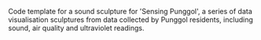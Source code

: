 Code template for a sound sculpture for 'Sensing Punggol', a series of data visualisation sculptures from data collected by Punggol residents, including sound, air quality and ultraviolet readings.
